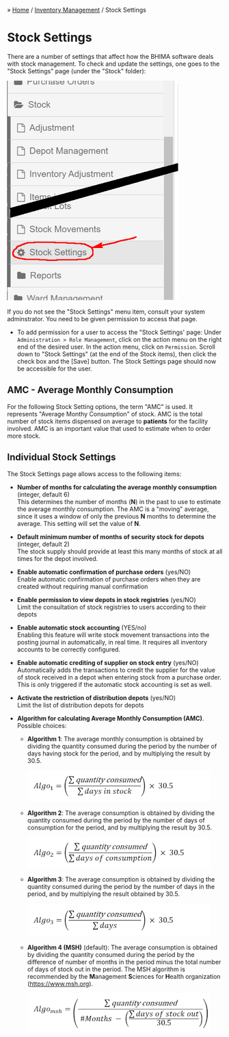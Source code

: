 &raquo; [Home](../index.md) / [Inventory Management](./index.md) / Stock Settings

# Stock Settings

There are a number of settings that affect how the BHIMA software deals with
stock management.  To check and update the settings, one goes to the "Stock
Settings" page (under the "Stock" folder):

![Stock Settings Page](./images/stock-settings-page.png)

If you do not see the "Stock Settings" menu item, consult your system
adminstrator.  You need to be given permission to access that page.

- To add permission for a user to access the "Stock Settings' page: Under
  `Administration > Role Management`, click on the action menu on the right
  end of the desired user.  In the action menu, click on `Permission`.  Scroll
  down to "Stock Settings" (at the end of the Stock items), then click the check
  box and the [Save] button.  The Stock Settings page should now be accessible
  for the user.

## AMC - Average Monthly Consumption

For the following Stock Setting options, the term "AMC" is used.  It
represents "Average Monthy Consumption" of stock.  AMC is the total number of
stock items dispensed on average to **patients** for the facility involved.
AMC is an important value that used to estimate when to order more stock.

## Individual Stock Settings
The Stock Settings page allows access to the following items:

- **Number of months for calculating the average monthly consumption** (integer, default 6)  
  This determines the number of months (**N**) in the past to use to estimate
  the average monthly consumption. The AMC is a "moving" average, since
  it uses a window of only the previous **N** months to determine the
  average. This setting will set the value of **N**.

- **Default minimum number of months of security stock for depots** (integer, default 2)  
  The stock supply should provide at least this many months of stock at
  all times for the depot involved.

- **Enable automatic confirmation of purchase orders** (yes/NO)  
  Enable automatic confirmation of purchase orders when they are created
  without requiring manual confirmation

- **Enable permission to view depots in stock registries** (yes/NO)  
  Limit the consultation of stock registries to users according to their
  depots

- **Enable automatic stock accounting** (YES/no)  
  Enabling this feature will write stock movement transactions into the
  posting journal in automatically, in real time. It requires all inventory
  accounts to be correctly configured.

- **Enable automatic crediting of supplier on stock entry** (yes/NO)  
  Automatically adds the transactions to credit the supplier for the value of
  stock received in a depot when entering stock from a purchase order. This is
  only triggered if the automatic stock accounting is set as well.

- **Activate the restriction of distribution depots** (yes/NO)  
  Limit the list of distribution depots for depots

- **Algorithm for calculating Average Monthly Consumption (AMC)**.  
  Possible choices:

  - **Algorithm 1**: The average monthly consumption is obtained by
    dividing the quantity consumed during the period by the number of
    days having stock for the period, and by multiplying the result
    by 30.5.

    ![Algorithm 1](./images/algorithm1.png)

  - **Algorithm 2**: The average consumption is obtained by dividing the
    quantity consumed during the period by the number of days of
    consumption for the period, and by multiplying the result by 30.5.

    ![Algorithm 2](./images/algorithm2.png)

  - **Algorithm 3**: The average consumption is obtained by dividing the
    quantity consumed during the period by the number of days in the
    period, and by multiplying the result obtained by 30.5.

    ![Algorithm 3](./images/algorithm3.png)

  - **Algorithm 4 (MSH)** (default): The average consumption is obtained
    by dividing the quantity consumed during the period by the
    difference of number of months in the period minus the total number
    of days of stock out in the period.  The MSH algorithm is
    recommended by the **M**anagement **S**ciences for **H**ealth
    organization (https://www.msh.org).

    ![Algorithm 4 (MSH)](./images/algorithm4.png)
